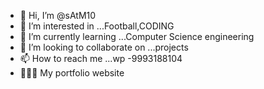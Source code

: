 - 👋 Hi, I’m @sAtM10
- 👀 I’m interested in ...Football,CODING
- 🌱 I’m currently learning ...Computer Science engineering
- 💞️ I’m looking to collaborate on ...projects
- 📫 How to reach me ...wp -9993188104
- 👨🏻‍💻 My portfolio website 
<!---
sAtM10/sAtM10 is a ✨ special ✨ repository because its `README.md` (this file) appears on your GitHub profile.
You can click the Preview link to take a look at your changes.
--->
